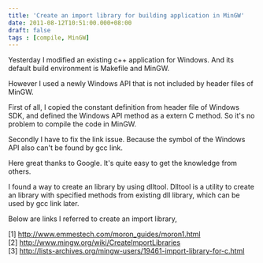 ```yaml
---
title: 'Create an import library for building application in MinGW'
date: 2011-08-12T10:51:00.000+08:00
draft: false
tags : [compile, MinGW]
---
```


Yesterday I modified an existing c++ application for Windows. And its default build environment is Makefile and MinGW.  
  
However I used a newly Windows API that is not included by header files of MinGW.  
  
First of all, I copied the constant definition from header file of Windows SDK, and defined the Windows API method as a extern C method. So it's no problem to compile the code in MinGW.  
  
Secondly I have to fix the link issue. Because the symbol of the Windows API also can't be found by gcc link.  
  
Here great thanks to Google. It's quite easy to get the knowledge from others.  
  
I found a way to create an library by using dlltool. Dlltool is a utility to create an library with specified methods from existing dll library, which can be used by gcc link later.  
  
Below are links I referred to create an import library,  
  
\[1\] http://www.emmestech.com/moron_guides/moron1.html  
\[2\] http://www.mingw.org/wiki/CreateImportLibraries  
\[3\] http://lists-archives.org/mingw-users/19461-import-library-for-c.html